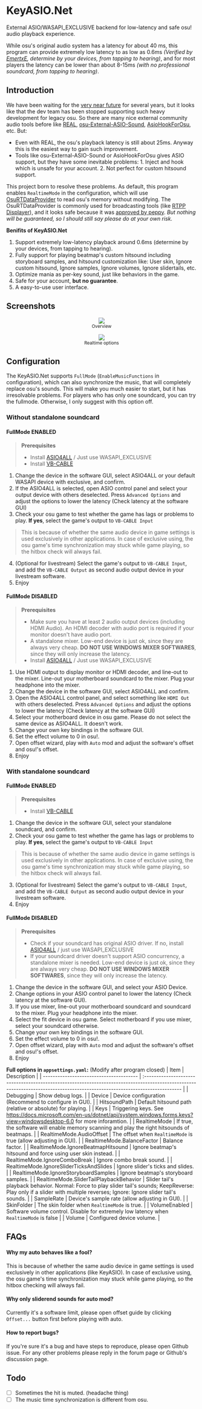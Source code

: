 # KeyASIO.Net
External ASIO/WASAPI_EXCLUSIVE backend for low-latency and safe osu! audio playback experience.

While osu's original audio system has a latency for about 40 ms, this program can provide extremely low latency to as low as 0.6ms *(Verified by [EmertxE](https://osu.ppy.sh/users/954557), determine by your devices, from tapping to hearing)*, and for most players the latency can be lower than about 8-15ms *(with no professional soundcard, from tapping to hearing)*.

## Introduction
We have been waiting for the [very near future](https://osu.ppy.sh/community/forums/topics/428222?n=13) for several years, but it looks like that the dev team has been stopped supporting such heavy development for legacy osu. So there are many nice external community audio tools before like [REAL](https://github.com/miniant-git/REAL), [osu-External-ASIO-Sound](https://github.com/XTXTMTXTX/osu-External-ASIO-Sound), [AsioHookForOsu](https://github.com/zzhouhe/AsioHookForOsu), etc. But:
* Even with REAL, the osu's playback latency is still about 25ms. Anyway this is the easiest way to gain such improvement.
* Tools like osu-External-ASIO-Sound or AsioHookForOsu gives ASIO support, but they have some inevitable problems: 1. Inject and hook which is unsafe for your account. 2. Not perfect for custom hitsound support.

This project born to resolve these problems. As default, this program enables `RealtimeMode` in the configuration, which will use [OsuRTDataProvider](https://github.com/OsuSync/OsuRTDataProvider) to read osu's memory without modifying. The OsuRTDataProvider is commonly used for broadcasting tools (like [RTPP Displayer](https://osu.ppy.sh/community/forums/topics/685031?n=1)), and it looks safe because it was [approved by peppy](https://i.ppy.sh/6c651103246da60f794606d63b8fc30c3aafd4fa/68747470733a2f2f692e696d6775722e636f6d2f767744337a64302e706e67). *But nothing will be guaranteed, so I should still say please do at your own risk.*

**Benifits of KeyASIO.Net**
1. Support extremely low-latency playback around 0.6ms (determine by your devices, from tapping to hearing).
2. Fully support for playing beatmap's custom hitsound including storyboard samples, and hitsound customization like: User skin, Ignore custom hitsound, Ignore samples, Ignore volumes, Ignore slidertails, etc.
3. Optimize mania as per-key sound, just like behaviors in the game.
4. Safe for your account, **but no guarantee**.
5. A easy-to-use user interface.

## Screenshots 
<p align="center">
  <img src="docs/overview.png">
  <br>
  <sub>Overview</sub>
</p>
<p align="center">
  <img src="docs/realtimeoptions.png">
  <br>
  <sub>Realtime options</sub>
</p>

## Configuration
The KeyASIO.Net supports `FullMode` (`EnableMusicFunctions` in configuration), which can also synchronize the music, that will completely replace osu's sounds. This will make you much easier to start, but it has irresolvable problems. For players who has only one soundcard, you can try the fullmode. Otherwise, I only suggest with this option off.
### Without standalone soundcard 
#### FullMode ENABLED
> **Prerequisites**
> * Install [ASIO4ALL](https://www.asio4all.org/) / Just use WASAPI_EXCLUSIVE
> * Install [VB-CABLE](https://vb-audio.com/Cable/)

1. Change the device in the software GUI, select ASIO4ALL or your default WASAPI device with exclusive, and confirm.
2. If the ASIO4ALL is selected, open ASIO control panel and select your output device with others deselected. Press `Advanced Options` and adjust the options to lower the latency (Check latency at the software GUI)
3. Check your osu game to test whether the game has lags or problems to play. **If yes**, select the game's output to `VB-CABLE Input` 
> This is because of whether the same audio device in game settings is used exclusively in other applications. In case of exclusive using, the osu game's time synchronization may stuck while game playing, so the hitbox check will always fail.
4. (Optional for livestream) Select the game's output to `VB-CABLE Input`, and add the `VB-CABLE Output` as second audio output device in your livestream software.
5. Enjoy

#### FullMode DISABLED
> **Prerequisites**
> * Make sure you have at least 2 audio output devices (including HDMI Audio). An HDMI decoder with audio port is required if your monitor doesn't have audio port.
> * A standalone mixer. Low-end device is just ok, since they are always very cheap. **DO NOT USE WINDOWS MIXER SOFTWARES**, since they will only increase the latency.
> * Install [ASIO4ALL](https://www.asio4all.org/) / Just use WASAPI_EXCLUSIVE

1. Use HDMI output to display monitor or HDMI decoder, and line-out to the mixer. Line-out your motherboard soundcard to the mixer. Plug your headphone into the mixer.
2. Change the device in the software GUI, select ASIO4ALL and confirm.
3. Open the ASIO4ALL control panel, and select something like `HDMI Out` with others deselected. Press `Advanced Options` and adjust the options to lower the latency (Check latency at the software GUI)
4. Select your motherboard device in osu game. Please do not select the same device as ASIO4ALL. It doesn't work.
5. Change your own key bindings in the software GUI.
6. Set the effect volume to 0 in osu!.
7. Open offset wizard, play with `Auto` mod and adjust the software's offset and osu!'s offset.
8. Enjoy

### With standalone soundcard 
#### FullMode ENABLED
> **Prerequisites**
> * Install [VB-CABLE](https://vb-audio.com/Cable/) 

1. Change the device in the software GUI, select your standalone soundcard, and confirm.
2. Check your osu game to test whether the game has lags or problems to play. **If yes**, select the game's output to `VB-CABLE Input` 
> This is because of whether the same audio device in game settings is used exclusively in other applications. In case of exclusive using, the osu game's time synchronization may stuck while game playing, so the hitbox check will always fail.
3. (Optional for livestream) Select the game's output to `VB-CABLE Input`, and add the `VB-CABLE Output` as second audio output device in your livestream software.
4. Enjoy

#### FullMode DISABLED
> **Prerequisites**
> * Check if your soundcard has original ASIO driver. If no, install [ASIO4ALL](https://www.asio4all.org/) / just use WASAPI_EXCLUSIVE
> * If your soundcard driver doesn't support ASIO concurrency, a standalone mixer is needed. Low-end device is just ok, since they are always very cheap. **DO NOT USE WINDOWS MIXER SOFTWARES**, since they will only increase the latency.

1. Change the device in the software GUI, and select your ASIO Device.
2. Change options in your ASIO control panel to lower the latency (Check latency at the software GUI).
3. If you use mixer, line-out your motherboard soundcard and soundcard to the mixer. Plug your headphone into the mixer.
4. Select the fit device in osu game. Select motherboard if you use mixer, select your soundcard otherwise.
5. Change your own key bindings in the software GUI.
6. Set the effect volume to 0 in osu!.
7. Open offset wizard, play with `Auto` mod and adjust the software's offset and osu!'s offset.
8. Enjoy

**Full options in `appsettings.yaml`:** (Modify after program closed) 
| Item                                    | Description                                                                                                                                                                  |
| --------------------------------------- | :--------------------------------------------------------------------------------------------------------------------------------------------------------------------------- |
| Debugging                               | Show debug logs.                                                                                                                                                             |
| Device                                  | Device configuration (Recommend to configure in GUI).                                                                                                                        |
| HitsoundPath                            | Default hitsound path (relative or absolute) for playing.                                                                                                                    |
| Keys                                    | Triggering keys. See https://docs.microsoft.com/en-us/dotnet/api/system.windows.forms.keys?view=windowsdesktop-6.0 for more inforamtion.                                     |
| RealtimeMode                            | If true, the software will enable memory scanning and play the right hitsounds of beatmaps.                                                                                  |
| RealtimeMode.AudioOffset                 | The offset when `RealtimeMode` is true (allow adjusting in GUI).                                                                                                             |
| RealtimeMode.BalanceFactor              | Balance factor.                                                                                                                                                              |
| RealtimeMode.IgnoreBeatmapHitsound      | Ignore beatmap's hitsound and force using user skin instead.                                                                                                                 |
| RealtimeMode.IgnoreComboBreak           | Ignore combo break sound.                                                                                                                                                    |
| RealtimeMode.IgnoreSliderTicksAndSlides | Ignore slider's ticks and slides.                                                                                                                                            |
| RealtimeMode.IgnoreStoryboardSamples    | Ignore beatmap's storyboard samples.                                                                                                                                         |
| RealtimeMode.SliderTailPlaybackBehavior | Slider tail's playback behavior. Normal: Force to play slider tail's sounds; KeepReverse: Play only if a slider with multiple reverses; Ignore: Ignore slider tail's sounds. |
| SampleRate                              | Device's sample rate (allow adjusting in GUI).                                                                                                                               |
| SkinFolder                              | The skin folder when `RealtimeMode` is true.                                                                                                                                 |
| VolumeEnabled                           | Software volume control. Disable for extremely low latency when `RealtimeMode` is false                                                                                      |
| Volume                                  | Configured device volume.                                                                                                                                                    |
## FAQs

#### Why my auto behaves like a fool?
This is because of whether the same audio device in game settings is used exclusively in other applications (like KeyASIO). In case of exclusive using, the osu game's time synchronization may stuck while game playing, so the hitbox checking will always fail.

#### Why only sliderend sounds for auto mod?
Currently it's a software limit, please open offset guide by clicking `Offset...` button first before playing with auto.

#### How to report bugs?
If you're sure it's a bug and have steps to reproduce, please open Github issue. For any other problems please reply in the forum page or Github's discussion page.

## Todo
- [ ] Sometimes the hit is muted. (headache thing)
- [ ] The music time synchronization is different from osu.
